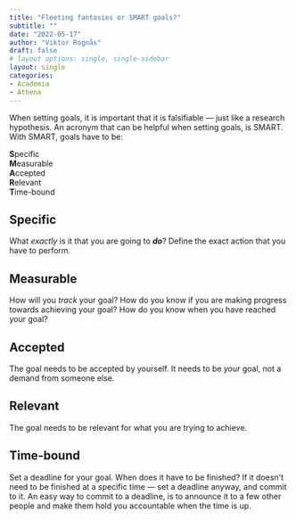 ```yaml
---
title: "Fleeting fantasies or SMART goals?"
subtitle: ""
date: "2022-05-17"
author: "Viktor Rognås"
draft: false
# layout options: single, single-sidebar
layout: single
categories:
- Academia
- Athena
---
```


When setting goals, it is important that it is falsifiable — just like a research hypothesis. An acronym that can be helpful when setting goals, is SMART. With SMART, goals have to be:

**S**pecific  
**M**easurable  
**A**ccepted  
**R**elevant  
**T**ime-bound  

## Specific

What *exactly* is it that you are going to ***do***?
Define the exact action that you have to perform.

## Measurable

How will you *track* your goal? How do you know if you are making progress towards achieving your goal? How do you know when you have reached your goal?

## Accepted

The goal needs to be accepted by yourself. It needs to be *your* goal, not a demand from someone else.

## Relevant

The goal needs to be relevant for what you are trying to achieve.

## Time-bound

Set a deadline for your goal. When does it have to be finished? If it doesn't need to be finished at a specific time — set a deadline anyway, and commit to it. An easy way to commit to a deadline, is to announce it to a few other people and make them hold you accountable when the time is up.
